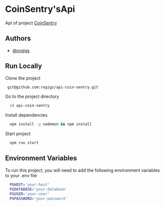# CoinSentry'sApi

Api of project [CoinSentry](https://github.com/rogigs/CoinSentry)

## Authors

- [@rogigs](https://www.github.com/rogigs)

## Run Locally

Clone the project

```bash
 git@github.com:rogigs/api-coin-sentry.git
```

Go to the project directory

```bash
  cd api-coin-sentry
```

Install dependencies

```bash
  npm install -g nodemon && npm install
```

Start project

```bash
  npm run start
```

## Environment Variables

To run this project, you will need to add the following environment variables to your .env file

```bash
  PGHOST='your-host'
  PGDATABASE='your-database'
  PGUSER='your-user'
  PGPASSWORD='your-password'
```
